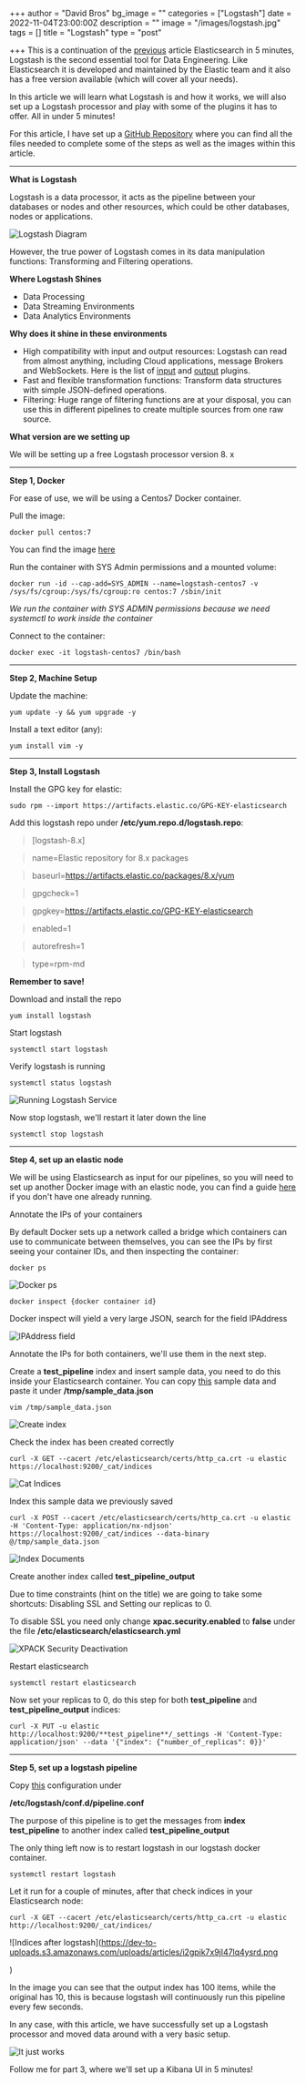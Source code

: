 +++
author = "David Bros"
bg_image = ""
categories = ["Logstash"]
date = 2022-11-04T23:00:00Z
description = ""
image = "/images/logstash.jpg"
tags = []
title = "Logstash"
type = "post"

+++
This is a continuation of the [previous](https://dev.to/thehunter896/elk-elasticsearch-in-5-minutes-5bfn) article Elasticsearch in 5 minutes, Logstash is the second essential tool for Data Engineering. Like Elasticsearch it is developed and maintained by the Elastic team and it also has a free version available (which will cover all your needs).

In this article we will learn what Logstash is and how it works, we will also set up a Logstash processor and play with some of the plugins it has to offer. All in under 5 minutes!

For this article, I have set up a [GitHub Repository](https://github.com/TheHunter896/logstash-in-five-minutes) where you can find all the files needed to complete some of the steps as well as the images within this article.

***

**What is Logstash**

Logstash is a data processor, it acts as the pipeline between your databases or nodes and other resources, which could be other databases, nodes or applications.

![Logstash Diagram](https://dev-to-uploads.s3.amazonaws.com/uploads/articles/rznkk8h6pj1jz3o7pnol.png)

However, the true power of Logstash comes in its data manipulation functions: Transforming and Filtering operations.

**Where Logstash Shines**

* Data Processing
* Data Streaming Environments
* Data Analytics Environments

**Why does it shine in these environments**

* High compatibility with input and output resources: Logstash can read from almost anything, including Cloud applications, message Brokers and WebSockets. Here is the list of [input](https://www.elastic.co/guide/en/logstash/current/input-plugins.html) and [output](https://www.elastic.co/guide/en/logstash/current/output-plugins.html) plugins.
* Fast and flexible transformation functions: Transform data structures with simple JSON-defined operations.
* Filtering: Huge range of filtering functions are at your disposal, you can use this in different pipelines to create multiple sources from one raw source.

**What version are we setting up**

We will be setting up a free Logstash processor version 8. x

***

**Step 1, Docker**

For ease of use, we will be using a Centos7 Docker container.

Pull the image:

`docker pull centos:7`

You can find the image [here](https://hub.docker.com/_/centos)

Run the container with SYS Admin permissions and a mounted volume:

`docker run -id --cap-add=SYS_ADMIN --name=logstash-centos7 -v /sys/fs/cgroup:/sys/fs/cgroup:ro centos:7 /sbin/init`

_We run the container with SYS ADMIN permissions because we need systemctl to work inside the container_

Connect to the container:

`docker exec -it logstash-centos7 /bin/bash`

***

**Step 2, Machine Setup**

Update the machine:

`yum update -y && yum upgrade -y`

Install a text editor (any):

`yum install vim -y`

***

**Step 3, Install Logstash**

Install the GPG key for elastic:

`sudo rpm --import https://artifacts.elastic.co/GPG-KEY-elasticsearch`

Add this logstash repo under **/etc/yum.repo.d/logstash.repo**:

> \[logstash-8.x\]

> name=Elastic repository for 8.x packages

> baseurl=https://artifacts.elastic.co/packages/8.x/yum

> gpgcheck=1

> gpgkey=https://artifacts.elastic.co/GPG-KEY-elasticsearch

> enabled=1

> autorefresh=1

> type=rpm-md

**Remember to save!**

Download and install the repo

`yum install logstash`

Start logstash

`systemctl start logstash`

Verify logstash is running

`systemctl status logstash`

![Running Logstash Service](https://dev-to-uploads.s3.amazonaws.com/uploads/articles/c1phahtfbynr0clyxopm.png)

Now stop logstash, we'll restart it later down the line

`systemctl stop logstash`

***

**Step 4, set up an elastic node**

We will be using Elasticsearch as input for our pipelines, so you will need to set up another Docker image with an elastic node, you can find a guide [here](https://dev.to/thehunter896/elk-elasticsearch-in-5-minutes-5bfn) if you don't have one already running.

Annotate the IPs of your containers

By default Docker sets up a network called a bridge which containers can use to communicate between themselves, you can see the IPs by first seeing your container IDs, and then inspecting the container:

`docker ps`

![Docker ps](https://dev-to-uploads.s3.amazonaws.com/uploads/articles/va7g20z5c61rom0udpm6.png)

`docker inspect {docker container id}`

Docker inspect will yield a very large JSON, search for the field IPAddress

![IPAddress field](https://dev-to-uploads.s3.amazonaws.com/uploads/articles/1lx68bfe8aa5tvguhaec.png)

Annotate the IPs for both containers, we'll use them in the next step.

Create a **test_pipeline** index and insert sample data, you need to do this inside your Elasticsearch container. You can copy [this](https://github.com/TheHunter896/logstash-in-five-minutes/blob/master/sample_data.txt) sample data and paste it under **/tmp/sample_data.json**

`vim /tmp/sample_data.json`

![Create index](https://dev-to-uploads.s3.amazonaws.com/uploads/articles/h71jokw58qimimk9jp1h.png)

Check the index has been created correctly

`curl -X GET --cacert /etc/elasticsearch/certs/http_ca.crt -u elastic https://localhost:9200/_cat/indices`

![Cat Indices](https://dev-to-uploads.s3.amazonaws.com/uploads/articles/fibuadm4rlyuno8e66vw.png)

Index this sample data we previously saved

`curl -X POST --cacert /etc/elasticsearch/certs/http_ca.crt -u elastic -H 'Content-Type: application/nx-ndjson' https://localhost:9200/_cat/indices --data-binary @/tmp/sample_data.json`

![Index Documents](https://dev-to-uploads.s3.amazonaws.com/uploads/articles/c16j27f6fsd7hddfpixb.png)

Create another index called **test_pipeline_output**

Due to time constraints (hint on the title) we are going to take some shortcuts: Disabling SSL and Setting our replicas to 0.

To disable SSL you need only change **xpac.security.enabled** to **false** under the file **/etc/elasticsearch/elasticsearch.yml**

![XPACK Security Deactivation](https://dev-to-uploads.s3.amazonaws.com/uploads/articles/rscxjr78gbh9e6p247az.png)

Restart elasticsearch

`systemctl restart elasticsearch`

Now set your replicas to 0, do this step for both **test_pipeline** and **test_pipeline_output** indices:

`curl -X PUT -u elastic http://localhost:9200/**test_pipeline**/_settings -H 'Content-Type: application/json' --data '{"index": {"number_of_replicas": 0}}'`

***

**Step 5, set up a logstash pipeline**

Copy [this](https://github.com/TheHunter896/logstash-in-five-minutes/blob/master/conf/pipeline.conf) configuration under

**/etc/logstash/conf.d/pipeline.conf**

The purpose of this pipeline is to get the messages from **index test_pipeline** to another index called **test_pipeline_output**

The only thing left now is to restart logstash in our logstash docker container.

`systemctl restart logstash`

Let it run for a couple of minutes, after that check indices in your Elasticsearch node:

`curl -X GET --cacert /etc/elasticsearch/certs/http_ca.crt -u elastic http://localhost:9200/_cat/indices/`

!\[Indices after logstash\](https://dev-to-uploads.s3.amazonaws.com/uploads/articles/i2gpik7x9jl47lq4ysrd.png

)

In the image you can see that the output index has 100 items, while the original has 10, this is because logstash will continuously run this pipeline every few seconds.

In any case, with this article, we have successfully set up a Logstash processor and moved data around with a very basic setup.

![It just works](https://dev-to-uploads.s3.amazonaws.com/uploads/articles/3wwi35zlkd9g6y15k2f0.gif)

Follow me for part 3, where we'll set up a Kibana UI in 5 minutes!